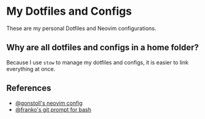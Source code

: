 # My Dotfiles and Configs

These are my personal Dotfiles and Neovim configurations.

## Why are all dotfiles and configs in a home folder?

Because I use `stow` to manage my dotfiles and configs,
it is easier to link everything at once.

## References

- [@gonstoll's neovim config](https://github.com/gonstoll/dotfiles/tree/master/.config/nvim)
- [@franko's git prompt for bash](https://github.com/franko/bash-git-prompt)

